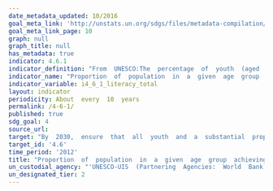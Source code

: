 ```yaml
---
date_metadata_updated: 10/2016
goal_meta_link: 'http://unstats.un.org/sdgs/files/metadata-compilation/Metadata-Goal-4.pdf'
goal_meta_link_page: 10
graph: null
graph_title: null
has_metadata: true
indicator: 4.6.1
indicator_definition: "From  UNESCO:The  percentage  of  youth  (aged  15-24  years)  and  of  adults  (aged  15  years  and  above)  who  achieve  or  exceed  a  given  level  of  proficiency  in  (a)  literacy  and  (b)  numeracy.From  OECD:Assessment  of  the  proficiency  of  adults  (16-65  year  olds)  in  the  domains  of  literacy,  numeracy  and  problem  solving  in  technology-rich  environments.  One  hour  cognitive  assessment  plus  a  background  questionnaire  of  around  30-45  minutes."
indicator_name: "Proportion  of  population  in  a  given  age  group  achieving  at  least  a  fixed  level  of  proficiency  in  functional  (a)  literacy  and  (b)  numeracy  skills,  by  sex"
indicator_variable: i4_6_1_literacy_total
layout: indicator
periodicity: About  every  10  years
permalink: /4-6-1/
published: true
sdg_goal: 4
source_url: 
target: "By  2030,  ensure  that  all  youth  and  a  substantial  proportion  of  adults,  both  men  and  women,  and  achieve  literacy  and  numeracy."
target_id: '4.6'
time_period: '2012'
title: "Proportion  of  population  in  a  given  age  group  achieving  at  least  a  fixed  level  of  proficiency  in  functional  (a)  literacy  and  (b)  numeracy  skills,  by  sex"
un_custodial_agency: "'UNESCO-UIS  (Partnering  Agencies:  World  Bank,  OECD)'"
un_designated_tier: 2
---
```

